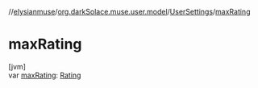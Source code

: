 //[elysianmuse](../../../index.md)/[org.darkSolace.muse.user.model](../index.md)/[UserSettings](index.md)/[maxRating](max-rating.md)

# maxRating

[jvm]\
var [maxRating](max-rating.md): [Rating](../../org.darkSolace.muse.story.model/-rating/index.md)
